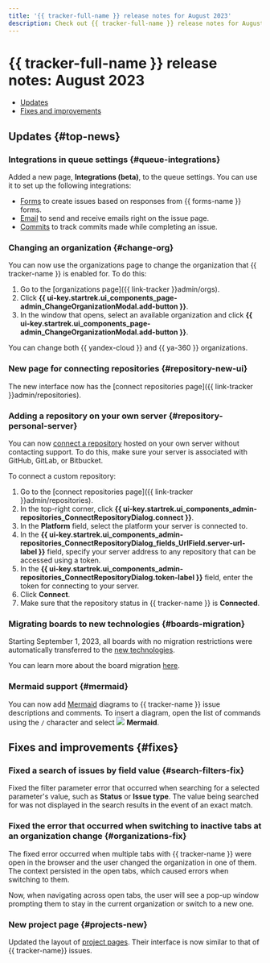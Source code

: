 ```yaml
---
title: '{{ tracker-full-name }} release notes for August 2023'
description: Check out {{ tracker-full-name }} release notes for August 2023.
---
```


# {{ tracker-full-name }} release notes: August 2023

* [Updates](#top-news)
* [Fixes and improvements](#fixes)

## Updates {#top-news}

### Integrations in queue settings {#queue-integrations}
Added a new page, **Integrations (beta)**, to the queue settings. You can use it to set up the following integrations:

* [Forms](../manager/forms-integration.md) to create issues based on responses from {{ forms-name }} forms.
* [Email](../manager/queue-mail.md) to send and receive emails right on the issue page.
* [Commits](../user/ticket-links.md#section_commit) to track commits made while completing an issue.               


### Changing an organization {#change-org}

You can now use the organizations page to change the organization that {{ tracker-name }} is enabled for. To do this:

1. Go to the [organizations page]({{ link-tracker }}admin/orgs).
1. Click **{{ ui-key.startrek.ui_components_page-admin_ChangeOrganizationModal.add-button }}**.
1. In the window that opens, select an available organization and click **{{ ui-key.startrek.ui_components_page-admin_ChangeOrganizationModal.add-button }}**.

You can change both {{ yandex-cloud }} and {{ ya-360 }} organizations.



### New page for connecting repositories {#repository-new-ui}

The new interface now has the [connect repositories page]({{ link-tracker }}admin/repositories).

### Adding a repository on your own server {#repository-personal-server}

You can now [connect a repository](../user/add-repository.md) hosted on your own server without contacting support. To do this, make sure your server is associated with GitHub, GitLab, or Bitbucket.

To connect a custom repository:
1. Go to the [connect repositories page]({{ link-tracker }}admin/repositories).
1. In the top-right corner, click **{{ ui-key.startrek.ui_components_admin-repositories_ConnectRepositoryDialog.connect }}**.
1. In the **Platform** field, select the platform your server is connected to.
1. In the **{{ ui-key.startrek.ui_components_admin-repositories_ConnectRepositoryDialog_fields_UrlField.server-url-label }}** field, specify your server address to any repository that can be accessed using a token.
1. In the **{{ ui-key.startrek.ui_components_admin-repositories_ConnectRepositoryDialog.token-label }}** field, enter the token for connecting to your server.
1. Click **Connect**.
1. Make sure that the repository status in {{ tracker-name }} is **Connected**.


### Migrating boards to new technologies {#boards-migration}

Starting September 1, 2023, all boards with no migration restrictions were automatically transferred to the [new technologies](../manager/agile-new.md).

You can learn more about the board migration [here](../manager/boards-convertor.md).

### Mermaid support {#mermaid}

You can now add [Mermaid](https://mermaid.js.org/) diagrams to {{ tracker-name }} issue descriptions and comments. To insert a diagram, open the list of commands using the `/` character and select ![](../../_assets/tracker/svg/mermaid.svg) **Mermaid**.

## Fixes and improvements {#fixes}

### Fixed a search of issues by field value {#search-filters-fix}

Fixed the filter parameter error that occurred when searching for a selected parameter's value, such as **Status** or **Issue type**. The value being searched for was not displayed in the search results in the event of an exact match.


### Fixed the error that occurred when switching to inactive tabs at an organization change {#organizations-fix}

The fixed error occurred when multiple tabs with {{ tracker-name }} were open in the browser and the user changed the organization in one of them. The context persisted in the open tabs, which caused errors when switching to them.

Now, when navigating across open tabs, the user will see a pop-up window prompting them to stay in the current organization or switch to a new one.


### New project page {#projects-new}

Updated the layout of [project pages](../manager/project-new.md). Their interface is now similar to that of {{ tracker-name}} issues.
